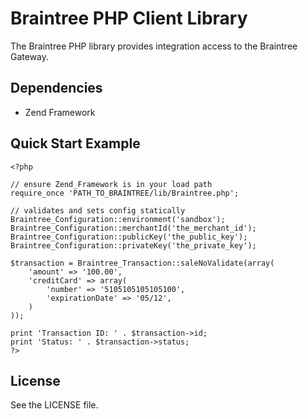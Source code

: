 # Braintree PHP Client Library

The Braintree PHP library provides integration access to the Braintree Gateway.

## Dependencies

* Zend Framework

## Quick Start Example

    <?php

    // ensure Zend_Framework is in your load path
    require_once 'PATH_TO_BRAINTREE/lib/Braintree.php';

    // validates and sets config statically
    Braintree_Configuration::environment('sandbox');
    Braintree_Configuration::merchantId('the_merchant_id');
    Braintree_Configuration::publicKey('the_public_key');
    Braintree_Configuration::privateKey('the_private_key');

    $transaction = Braintree_Transaction::saleNoValidate(array(
        'amount' => '100.00',
        'creditCard' => array(
            'number' => '5105105105105100',
            'expirationDate' => '05/12',
        )
    ));

    print 'Transaction ID: ' . $transaction->id;
    print 'Status: ' . $transaction->status;
    ?>

## License

See the LICENSE file.

